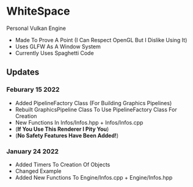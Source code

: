 # WhiteSpace
Personal Vulkan Engine
 - Made To Prove A Point (I Can Respect OpenGL But I Dislike Using It)
 - Uses GLFW As A Window System
 - Currently Uses Spaghetti Code
 
 ## Updates
 ### Feburary 15 2022
 - Added PipelineFactory Class (For Building Graphics Pipelines)
 - Rebuilt GraphicsPipeline Class To Use PipelineFactory Class For Creation
 - New Functions In Infos/Infos.hpp + Infos/Infos.cpp
 - (**If You Use This Renderer I Pity You**)
 - (**No Safety Features Have Been Added!**)
 ### January 24 2022
 - Added Timers To Creation Of Objects
 - Changed Example 
 - Added New Functions To Engine/Infos.cpp + Engine/Infos.hpp
 
 
